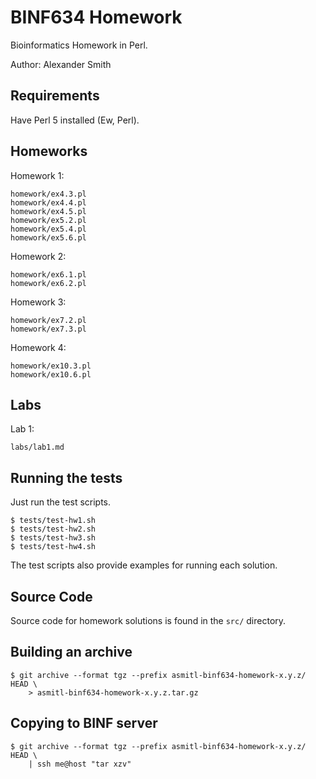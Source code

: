 # BINF634 Homework

Bioinformatics Homework in Perl.

Author: Alexander Smith


## Requirements

Have Perl 5 installed (Ew, Perl).


## Homeworks

Homework 1:

    homework/ex4.3.pl
    homework/ex4.4.pl
    homework/ex4.5.pl
    homework/ex5.2.pl
    homework/ex5.4.pl
    homework/ex5.6.pl

Homework 2:

    homework/ex6.1.pl
    homework/ex6.2.pl

Homework 3:

    homework/ex7.2.pl
    homework/ex7.3.pl

Homework 4:

    homework/ex10.3.pl
    homework/ex10.6.pl


## Labs

Lab 1:

    labs/lab1.md


## Running the tests

Just run the test scripts.

```{.bash}
$ tests/test-hw1.sh
$ tests/test-hw2.sh
$ tests/test-hw3.sh
$ tests/test-hw4.sh
```

The test scripts also provide examples for running each solution.


## Source Code

Source code for homework solutions is found in the `src/` directory.


## Building an archive

```{.bash}
$ git archive --format tgz --prefix asmitl-binf634-homework-x.y.z/ HEAD \
    > asmitl-binf634-homework-x.y.z.tar.gz
```


## Copying to BINF server

```{.bash}
$ git archive --format tgz --prefix asmitl-binf634-homework-x.y.z/ HEAD \
    | ssh me@host "tar xzv"
```
